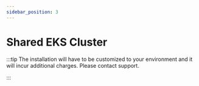 ```yaml
---
sidebar_position: 3
---
```


# Shared EKS Cluster


:::tip
The installation will have to be customized to your environment and it will incur additional charges. Please contact support. 	

:::